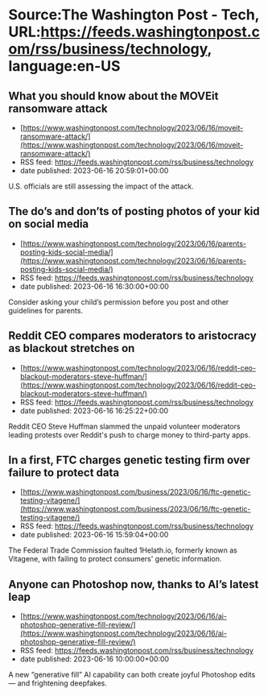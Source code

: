 # Source:The Washington Post - Tech, URL:https://feeds.washingtonpost.com/rss/business/technology, language:en-US

## What you should know about the MOVEit ransomware attack
 - [https://www.washingtonpost.com/technology/2023/06/16/moveit-ransomware-attack/](https://www.washingtonpost.com/technology/2023/06/16/moveit-ransomware-attack/)
 - RSS feed: https://feeds.washingtonpost.com/rss/business/technology
 - date published: 2023-06-16 20:59:01+00:00

U.S. officials are still assessing the impact of the attack.

## The do’s and don’ts of posting photos of your kid on social media
 - [https://www.washingtonpost.com/technology/2023/06/16/parents-posting-kids-social-media/](https://www.washingtonpost.com/technology/2023/06/16/parents-posting-kids-social-media/)
 - RSS feed: https://feeds.washingtonpost.com/rss/business/technology
 - date published: 2023-06-16 16:30:00+00:00

Consider asking your child’s permission before you post and other guidelines for parents.

## Reddit CEO compares moderators to aristocracy as blackout stretches on
 - [https://www.washingtonpost.com/technology/2023/06/16/reddit-ceo-blackout-moderators-steve-huffman/](https://www.washingtonpost.com/technology/2023/06/16/reddit-ceo-blackout-moderators-steve-huffman/)
 - RSS feed: https://feeds.washingtonpost.com/rss/business/technology
 - date published: 2023-06-16 16:25:22+00:00

Reddit CEO Steve Huffman slammed the unpaid volunteer moderators leading protests over Reddit's push to charge money to third-party apps.

## In a first, FTC charges genetic testing firm over failure to protect data
 - [https://www.washingtonpost.com/business/2023/06/16/ftc-genetic-testing-vitagene/](https://www.washingtonpost.com/business/2023/06/16/ftc-genetic-testing-vitagene/)
 - RSS feed: https://feeds.washingtonpost.com/rss/business/technology
 - date published: 2023-06-16 15:59:04+00:00

The Federal Trade Commission faulted 1Helath.io, formerly known as Vitagene, with failing to protect consumers' genetic information.

## Anyone can Photoshop now, thanks to AI’s latest leap
 - [https://www.washingtonpost.com/technology/2023/06/16/ai-photoshop-generative-fill-review/](https://www.washingtonpost.com/technology/2023/06/16/ai-photoshop-generative-fill-review/)
 - RSS feed: https://feeds.washingtonpost.com/rss/business/technology
 - date published: 2023-06-16 10:00:00+00:00

A new “generative fill” AI capability can both create joyful Photoshop edits — and frightening deepfakes.

